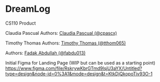 # DreamLog
CS110 Product

Claudia Pascual
Authors: [Claudia Pascual (@cpascx)](https://github.com/cpascx)

Timothy Thomas
Authors: [Timothy Thomas (@tthom065)](https://github.com/BlargBetaa)

Authors: [Fadak Abdullah (@fabdu013)](https://github.com/faduckie)

Initial Figma for Landing Page (WIP but can be used as a starting point)
https://www.figma.com/file/RskrywKbrGTmd9lsjU3aYX/Untitled?type=design&node-id=0%3A1&mode=design&t=KtkDjQkopoTiv93O-1
